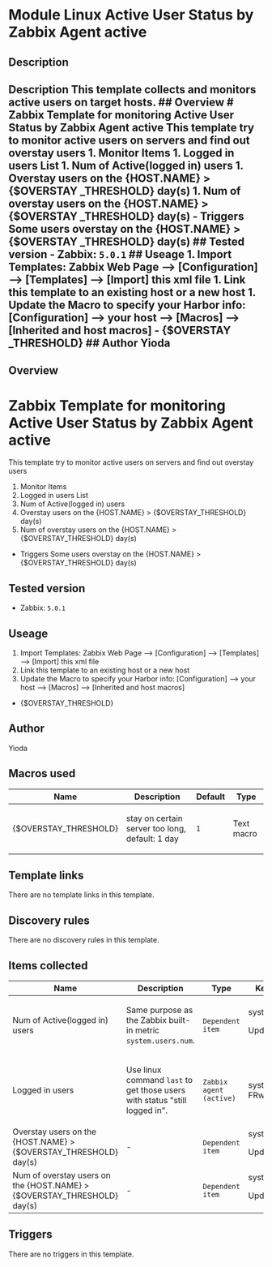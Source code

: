 # Module Linux Active User Status by Zabbix Agent active

## Description

## Description This template collects and monitors active users on target hosts. ## Overview # Zabbix Template for monitoring Active User Status by Zabbix Agent active This template try to monitor active users on servers and find out overstay users 1. Monitor Items 1. Logged in users List 1. Num of Active(logged in) users 1. Overstay users on the {HOST.NAME} > {$OVERSTAY _THRESHOLD} day(s) 1. Num of overstay users on the {HOST.NAME} > {$OVERSTAY _THRESHOLD} day(s) - Triggers Some users overstay on the {HOST.NAME} > {$OVERSTAY _THRESHOLD} day(s) ## Tested version - Zabbix: `5.0.1` ## Useage 1. Import Templates: Zabbix Web Page --> [Configuration] --> [Templates] --> [Import] this xml file 1. Link this template to an existing host or a new host 1. Update the Macro to specify your Harbor info: [Configuration] --> your host --> [Macros] --> [Inherited and host macros] - {$OVERSTAY _THRESHOLD} ## Author Yioda 

## Overview


# Zabbix Template for monitoring Active User Status by Zabbix Agent active


This template try to monitor active users on servers and find out overstay users
  

1. Monitor Items
 1. Logged in users List
 1. Num of Active(logged in) users
 1. Overstay users on the {HOST.NAME} > {$OVERSTAY\_THRESHOLD} day(s)
 1. Num of overstay users on the {HOST.NAME} > {$OVERSTAY\_THRESHOLD} day(s)
 - Triggers
 Some users overstay on the {HOST.NAME} > {$OVERSTAY\_THRESHOLD} day(s)
  

## Tested version
  

- Zabbix: `5.0.1`
  

## Useage
  

1. Import Templates: Zabbix Web Page --> [Configuration] --> [Templates] --> [Import] this xml file
1. Link this template to an existing host or a new host
1. Update the Macro to specify your Harbor info: [Configuration] --> your host --> [Macros] --> [Inherited and host macros]
 - {$OVERSTAY\_THRESHOLD}


## Author

Yioda

## Macros used

|Name|Description|Default|Type|
|----|-----------|-------|----|
|{$OVERSTAY_THRESHOLD}|<p>stay on certain server too long, default: 1 day</p>|`1`|Text macro|
## Template links

There are no template links in this template.

## Discovery rules

There are no discovery rules in this template.

## Items collected

|Name|Description|Type|Key and additional info|
|----|-----------|----|----|
|Num of Active(logged in) users|<p>Same purpose as the Zabbix built-in metric `system.users.num`.</p>|`Dependent item`|system.users.loggedin.num<p>Update: 0</p>|
|Logged in users|<p>Use linux command `last` to get those users with status "still logged in".</p>|`Zabbix agent (active)`|system.run["TZ=UTC last -FRw | grep \"still logged\" | sed 's/still logged in//g' | awk '{$2=\"\";print $0;}'  | sed 's/  /,/g'"]<p>Update: 1h</p>|
|Overstay users on the {HOST.NAME} > {$OVERSTAY_THRESHOLD} day(s)|<p>-</p>|`Dependent item`|system.users.overstay.list<p>Update: 0</p>|
|Num of overstay users on the {HOST.NAME} > {$OVERSTAY_THRESHOLD} day(s)|<p>-</p>|`Dependent item`|system.users.overstay.num<p>Update: 0</p>|
## Triggers

There are no triggers in this template.

